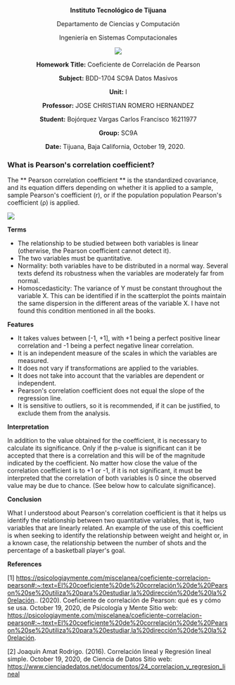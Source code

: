 <div align="center">

**Instituto Tecnológico de Tijuana**

Departamento de Ciencias y Computación

Ingeniería en Sistemas Computacionales
 
 [![](https://upload.wikimedia.org/wikipedia/commons/2/2e/ITT.jpg)](https://upload.wikimedia.org/wikipedia/commons/2/2e/ITT.jpg)

**Homework Title:**
Coeficiente de Correlación de Pearson

**Subject:**
BDD-1704 SC9A Datos Masivos

**Unit:**
I

**Professor:**
JOSE CHRISTIAN ROMERO HERNANDEZ

**Student:**
Bojórquez Vargas Carlos Francisco
16211977

**Group:**
SC9A

**Date:**
Tijuana, Baja California, October 19, 2020. 
</div>


### What is Pearson's correlation coefficient?

The ** Pearson correlation coefficient ** is the standardized covariance, and its equation differs depending on whether it is applied to a sample, sample Pearson's coefficient (r), or if the population population Pearson's coefficient (ρ) is applied.
 
 [![](https://www.webyempresas.com/wp-content/uploads/2018/05/formula.jpg)](https://www.webyempresas.com/wp-content/uploads/2018/05/formula.jpg)

**Terms**

- The relationship to be studied between both variables is linear (otherwise, the Pearson coefficient cannot detect it).
- The two variables must be quantitative.
- Normality: both variables have to be distributed in a normal way. Several texts defend its robustness when the variables are moderately far from normal.
- Homoscedasticity: The variance of Y must be constant throughout the variable X. This can be identified if in the scatterplot the points maintain the same dispersion in the different areas of the variable X. I have not found this condition mentioned in all the books.

**Features**

- It takes values ​​between [-1, +1], with +1 being a perfect positive linear correlation and -1 being a perfect negative linear correlation.
- It is an independent measure of the scales in which the variables are measured.
- It does not vary if transformations are applied to the variables.
- It does not take into account that the variables are dependent or independent.
- Pearson's correlation coefficient does not equal the slope of the regression line.
- It is sensitive to outliers, so it is recommended, if it can be justified, to exclude them from the analysis.

**Interpretation**

In addition to the value obtained for the coefficient, it is necessary to calculate its significance. Only if the p-value is significant can it be accepted that there is a correlation and this will be of the magnitude indicated by the coefficient. No matter how close the value of the correlation coefficient is to +1 or -1, if it is not significant, it must be interpreted that the correlation of both variables is 0 since the observed value may be due to chance. (See below how to calculate significance).

**Conclusion**

What I understood about Pearson's correlation coefficient is that it helps us identify the relationship between two quantitative variables, that is, two variables that are linearly related. An example of the use of this coefficient is when seeking to identify the relationship between weight and height or, in a known case, the relationship between the number of shots and the percentage of a basketball player's goal.

**References**

[1] https://psicologiaymente.com/miscelanea/coeficiente-correlacion-pearson#:~:text=El%20coeficiente%20de%20correlación%20de%20Pearson%20se%20utiliza%20para%20estudiar,la%20dirección%20de%20la%20relación.. (2020). Coeficiente de correlación de Pearson: qué es y cómo se usa. October 19, 2020, de Psicología y Mente Sitio web: https://psicologiaymente.com/miscelanea/coeficiente-correlacion-pearson#:~:text=El%20coeficiente%20de%20correlación%20de%20Pearson%20se%20utiliza%20para%20estudiar,la%20dirección%20de%20la%20relación.

[2] Joaquín Amat Rodrigo. (2016). Correlación lineal y Regresión lineal simple. October 19, 2020, de Ciencia de Datos Sitio web: https://www.cienciadedatos.net/documentos/24_correlacion_y_regresion_lineal



